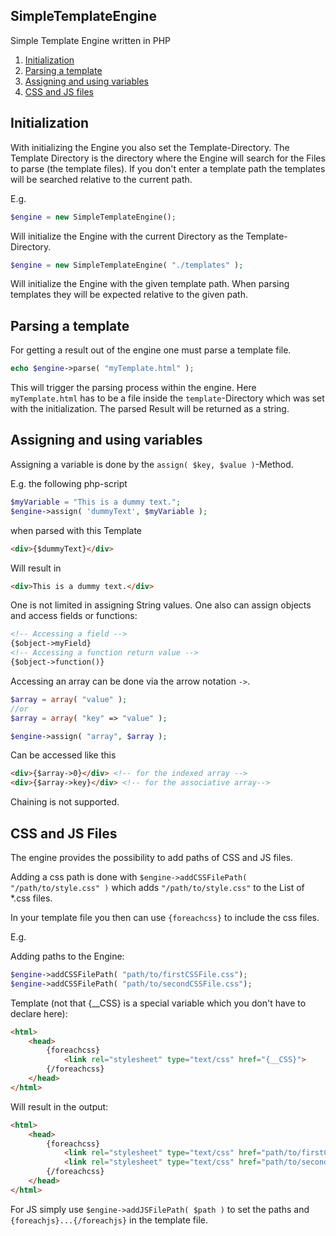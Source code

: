 SimpleTemplateEngine
--------------------

Simple Template Engine written in PHP

1. [Initialization](#initialization)
1. [Parsing a template](#parsing-a-template)
1. [Assigning and using variables](#assigning-and-using-variables)
1. [CSS and JS files](#css-and-js-files)

Initialization
--------------
With initializing the Engine you also set the Template-Directory. The Template Directory is the directory where the Engine will search for the Files to parse (the template files). If you don't enter a template path the templates will be searched relative to the current path.

E.g.
```php
$engine = new SimpleTemplateEngine();
```
Will initialize the Engine with the current Directory as the Template-Directory.
```php
$engine = new SimpleTemplateEngine( "./templates" );
```
Will initialize the Engine with the given template path. When parsing templates they will be expected relative to the given path.

Parsing a template
------------------
For getting a result out of the engine one must parse a template file.
```php
echo $engine->parse( "myTemplate.html" );
```
This will trigger the parsing process within the engine. Here `myTemplate.html` has to be a file inside the `template`-Directory which was set with the initialization. The parsed Result will be returned as a string.

Assigning and using variables
-----------------------------
Assigning a variable is done by the `assign( $key, $value )`-Method.

E.g. the following php-script
```php
$myVariable = "This is a dummy text.";
$engine->assign( 'dummyText', $myVariable );
```
when parsed with this Template
```html
<div>{$dummyText}</div>
```
Will result in
```html
<div>This is a dummy text.</div>
```
One is not limited in assigning String values. One also can assign objects and access fields or functions:
```html
<!-- Accessing a field -->
{$object->myField}
<!-- Accessing a function return value -->
{$object->function()}
```
Accessing an array can be done via the arrow notation `->`.
```php
$array = array( "value" );
//or
$array = array( "key" => "value" );

$engine->assign( "array", $array );
```
Can be accessed like this
```html
<div>{$array->0}</div> <!-- for the indexed array -->
<div>{$array->key}</div> <!-- for the associative array-->
```
Chaining is not supported.

CSS and JS Files
----------------
The engine provides the possibility to add paths of CSS and JS files.

Adding a css path is done with `$engine->addCSSFilePath( "/path/to/style.css" )` which adds `"/path/to/style.css"` to the List of *.css files.

In your template file you then can use `{foreachcss}` to include the css files.

E.g.

Adding paths to the Engine:
```php
$engine->addCSSFilePath( "path/to/firstCSSFile.css");
$engine->addCSSFilePath( "path/to/secondCSSFile.css");

```
Template (not that {__CSS} is a special variable which you don't have to declare here):
```html
<html>
    <head>
        {foreachcss}
            <link rel="stylesheet" type="text/css" href="{__CSS}">
        {/foreachcss}
    </head>
</html>
```

Will result in the output:

```html
<html>
    <head>
        {foreachcss}
            <link rel="stylesheet" type="text/css" href="path/to/firstCSSFile.css">
            <link rel="stylesheet" type="text/css" href="path/to/secondCSSFile.css">
        {/foreachcss}
    </head>
</html>
```

For JS simply use `$engine->addJSFilePath( $path )` to set the paths and `{foreachjs}...{/foreachjs}` in the template file.
